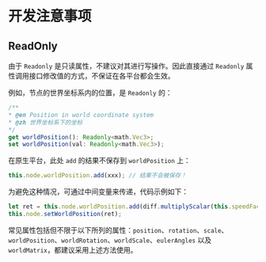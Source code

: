 # 开发注意事项

## ReadOnly

由于 `Readonly` 是只读属性，不建议对其进行写操作。因此直接通过 `Readonly` 属性调用接口修改值的方式，不保证在各平台都会生效。

例如，节点的世界坐标系内的位置，是 `Readonly` 的：

```typescript
/**
* @en Position in world coordinate system
* @zh 世界坐标系下的坐标
*/
get worldPosition(): Readonly<math.Vec3>;
set worldPosition(val: Readonly<math.Vec3>);
```

在原生平台，此处 `add` 的结果不保存到 `worldPosition` 上：

```typescript
this.node.worldPosition.add(xxx); // 结果不会被保存！
```

为避免这种情况，可通过中间变量来传递，代码示例如下：

```typescript
let ret = this.node.worldPosition.add(diff.multiplyScalar(this.speedFactor));
this.node.setWorldPosition(ret);
```

常见属性包括但不限于以下所列的属性：`position`、`rotation`、`scale`、`worldPosition`、`worldRotation`、`worldScale`、`eulerAngles` 以及 `worldMatrix`，都建议采用上述方法使用。
